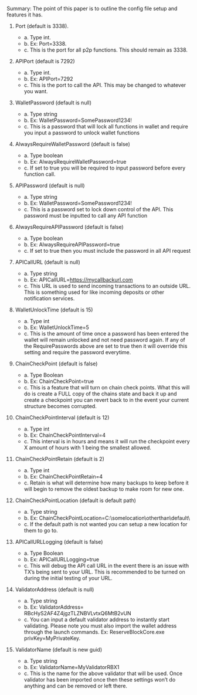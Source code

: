Summary:
The point of this paper is to outline the config file setup and features it has.
1. Port (default is 3338). 
	+ a. Type int. 
	+ b. Ex: Port=3338.
	+ c. This is the port for all p2p functions. This should remain as 3338.
  
2. APIPort (default is 7292)
	+ a.	Type int.
	+ b.	Ex: APIPort=7292
	+ c.	This is the port to call the API. This may be changed to whatever you want.

3.	WalletPassword (default is null)
	+ a.	Type string
	+ b.	Ex: WalletPassword=SomePassword1234!
	+ c.	This is a password that will lock all functions in wallet and require you input a password to unlock wallet functions

4.	AlwaysRequireWalletPassword (default is false)
	+ a.	Type boolean
	+ b.	Ex: AlwaysRequireWalletPassword=true
	+ c.	If set to true you will be required to input password before every function call. 

5.	APIPassword (default is null)
	+ a.	Type string
	+ b.	Ex: WalletPassword=SomePassword1234!
	+ c.	This is a password set to lock down control of the API. This password must be inputted to call any API function

6.	AlwaysRequireAPIPassword (default is false)
	+ a.	Type boolean
	+ b.	Ex: AlwaysRequireAPIPassword=true
	+ c.	If set to true then you must include the password in all API request

7.	APICallURL (default is null)
	+ a.	Type string
	+ b.	Ex: APICallURL=https://mycallbackurl.com
	+ c.	This URL is used to send incoming transactions to an outside URL. This is something used for like incoming deposits or other notification services.

8.	WalletUnlockTime (default is 15)
	+ a.	Type int
	+ b.	Ex: WalletUnlockTime=5
	+ c.	This is the amount of time once a password has been entered the wallet will remain unlocked and not need password again. If any of the RequirePasswords above are set to true then it will override this setting and require the password everytime. 

9.	ChainCheckPoint (default is false)
	+ a.	Type Boolean
	+ b.	Ex: ChainCheckPoint=true
	+ c.	This is a feature that will turn on chain check points. What this will do is create a FULL copy of the chains state and back it up and create a checkpoint you can revert back to in the event your current structure becomes corrupted. 

10.	ChainCheckPointInterval (default is 12)
	+ a.	Type int
	+ b.	Ex: ChainCheckPointInterval=4
	+ c.	This interval is in hours and means it will run the checkpoint every X amount of hours with 1 being the smallest allowed.

11.	ChainCheckPointRetain (default is 2)
	+ a.	Type int
	+ b.	Ex: ChainCheckPointRetain=4
	+ c.	Retain is what will determine how many backups to keep before it will begin to remove the oldest backup to make room for new one.

12.	ChainCheckPointLocation (default is default path)
	+ a.	Type string
	+ b.	Ex: ChainCheckPointLocation=C:\somelocation\otherthan\default\
	+ c.	If the default path is not wanted you can setup a new location for them to go to.

13.	APICallURLLogging (default is false)
	+ a.	Type Boolean
	+ b.	Ex: APICallURLLogging=true 
	+ c.	This will debug the API call URL in the event there is an issue with TX’s being sent to your URL. This is recommended to be turned on during the initial testing of your URL.

14.	ValidatorAddress (default is null)
	+ a.	Type string
	+ b.	Ex: ValidatorAddress= RBcHyS2AF4Z4jgzTLZNBVLvtxQ6MtB2vUN
	+ c.	You can input a default validator address to instantly start validating. Please note you must also import the wallet address through the launch commands. Ex: ReserveBlockCore.exe privKey=MyPrivateKey.

15.	ValidatorName (default is new guid)
	+ a.	Type string
	+ b.	Ex: ValidatorName=MyValidatorRBX1
	+ c.	This is the name for the above validator that will be used. Once validator has been imported once then these settings won’t do anything and can be removed or left there. 
